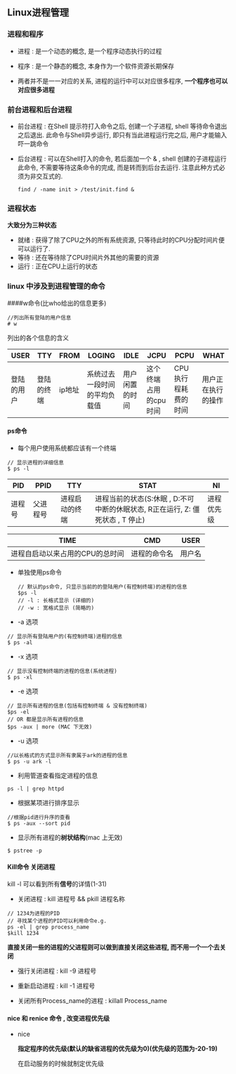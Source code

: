 

## Linux进程管理

### 进程和程序

* 进程 : 是一个动态的概念, 是一个程序动态执行的过程
* 程序 : 是一个静态的概念, 本身作为一个软件资源长期保存

* 两者并不是一一对应的关系, 进程的运行中可以对应很多程序, **一个程序也可以对应很多进程**

### 前台进程和后台进程

* 前台进程 : 在Shell 提示符打入命令之后, 创建一个子进程, shell 等待命令退出之后退出. 此命令与Shell异步运行, 即只有当此进程运行完之后, 用户才能输入吓一跳命令

* 后台进程 : 可以在Shell打入的命令, 若后面加一个 & , shell 创建的子进程运行此命令, 不需要等待这条命令的完成, 而是转而到后台去运行. 注意此种方式必须为非交互式的. 

  ~~~shell
  find / -name init > /test/init.find &
  ~~~

### 进程状态

**大致分为三种状态**

* 就绪 : 获得了除了CPU之外的所有系统资源, 只等待此时的CPU分配时间片便可以运行了.
* 等待 : 还在等待除了CPU时间片外其他的需要的资源
* 运行 : 正在CPU上运行的状态



### linux 中涉及到进程管理的命令



####w命令(比who给出的信息更多)

~~~shell
//列出所有登陆的用户信息
# w
~~~

列出的各个信息的含义

| USER       | TTY        | FROM   | LOGING                       | IDLE           | JCPU                  | PCPU                | WHAT               |
| ---------- | ---------- | ------ | ---------------------------- | -------------- | --------------------- | ------------------- | ------------------ |
| 登陆的用户 | 登陆的终端 | ip地址 | 系统过去一段时间的平均负载值 | 用户闲置的时间 | 这个终端占用的cpu时间 | CPU执行程耗费的时间 | 用户正在执行的操作 |

#### ps命令

* 每个用户使用系统都应该有一个终端

~~~~shell
// 显示进程的详细信息
$ ps -l
~~~~

| PID    | PPID     | TTY            | STAT                                                         | NI         |
| ------ | -------- | -------------- | ------------------------------------------------------------ | ---------- |
| 进程号 | 父进程号 | 进程启动的终端 | 进程当前的状态(S:休眠 , D:不可中断的休眠状态, R正在运行, Z: 僵死状态 , T 停止) | 进程优先级 |

| TIME                            | CMD          | USER   |
| ------------------------------- | ------------ | ------ |
| 进程自启动以来占用的CPU的总时间 | 进程的命令名 | 用户名 |



* 单独使用ps命令

  ~~~shell
  // 默认的ps命令, 只显示当前的的登陆用户(有控制终端)的进程的信息
  $ps -l
  // -l : 长格式显示 (详细的)
  // -w : 宽格式显示 (简略的)
  ~~~

* -a 选项

 ~~~shell
// 显示所有登陆用户的(有控制终端)进程的信息
$ ps -al 
 ~~~



* -x 选项

~~~shell
// 显示没有控制终端的进程的信息(系统进程)
$ ps -xl
~~~



* -e 选项

~~~shell
// 显示所有进程的信息(包括有控制终端 & 没有控制终端)
$ps -el
// OR 都是显示所有进程的信息
$ps -aux | more (MAC 下无效)
~~~



* -u 选项

~~~shell
//以长格式的方式显示所有隶属于ark的进程的信息
$ ps -u ark -l 
~~~



* 利用管道查看指定进程的信息

~~~shell
ps -l | grep httpd
~~~



* 根据某项进行排序显示

~~~shell
//根据pid进行升序的查看
$ ps -aux --sort pid
~~~



* 显示所有进程的**树状结构**(mac 上无效)

~~~shell
$ pstree -p
~~~





#### Kill命令 关闭进程

kill -l 可以看到所有**信号**的详情(1-31)

* 关闭进程 : kill 进程号   && 	pkill 进程名称

~~~shell
// 1234为进程的PID
// 寻找某个进程的PID可以利用命令e.g.
ps -el | grep process_name
$kill 1234
~~~

**直接关闭一些的进程的父进程则可以做到直接关闭这些进程, 而不用一个一个去关闭**

* 强行关闭进程 : kill -9 进程号
* 重新启动进程 : kill -1 进程号

* 关闭所有Process_name的进程 : killall Process_name

#### nice 和 renice 命令 , 改变进程优先级

* nice 

  **指定程序的优先级(默认的缺省进程的优先级为0)(优先级的范围为-20-19)**

  在启动服务的时候就制定优先级





















